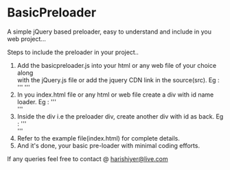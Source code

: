 # BasicPreloader
A simple jQuery based preloader, easy to understand and include in you web project...

Steps to include the preloader in your project..

1) Add the basicpreloader.js into your html or any web file of your choice along      
    with the jQuery.js file or add the jquery CDN link in the source(src).
    Eg : '''<script src="jQuery.js"></script>
         <script src="basicpreloader.js"></script>'''
2) In you index.html file or any html or web file create a div with id name loader. 
  Eg : '''<div id="preloader"></div>'''
3) Inside the div i.e the preloader div, create another div with id as back.
 Eg : '''<div id="preloader"><div id="back"></div></div>'''
4) Refer to the example file(index.html) for complete details.
5) And it's done, your basic pre-loader with minimal coding efforts.

If any queries feel free to contact @ harishiyer@live.com
